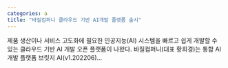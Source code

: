 ```yaml
---
categories: a
title: "바질컴퍼니 클라우드 기반 AI개발 플랫폼 출시"
---
```

제품 생산이나 서비스 고도화에 필요한 인공지능(AI) 시스템을 빠르고 쉽게 개발할 수 있는 클라우드 기반 AI 개발 오픈 플랫폼이 나왔다. 바질컴퍼니(대표 황희경)는 통합 AI 개발 플랫폼 브릿지 AI(v1.202206)...